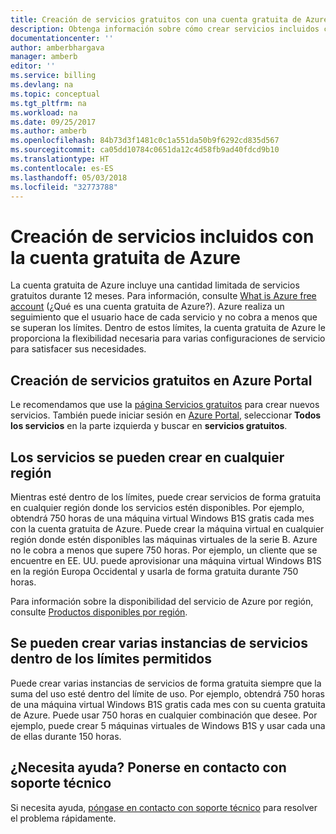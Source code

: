 ```yaml
---
title: Creación de servicios gratuitos con una cuenta gratuita de Azure | Microsoft Docs
description: Obtenga información sobre cómo crear servicios incluidos con la cuenta gratuita de Azure.
documentationcenter: ''
author: amberbhargava
manager: amberb
editor: ''
ms.service: billing
ms.devlang: na
ms.topic: conceptual
ms.tgt_pltfrm: na
ms.workload: na
ms.date: 09/25/2017
ms.author: amberb
ms.openlocfilehash: 84b73d3f1481c0c1a551da50b9f6292cd835d567
ms.sourcegitcommit: ca05dd10784c0651da12c4d58fb9ad40fdcd9b10
ms.translationtype: HT
ms.contentlocale: es-ES
ms.lasthandoff: 05/03/2018
ms.locfileid: "32773788"
---
```

# <a name="create-services-included-with-azure-free-account"></a>Creación de servicios incluidos con la cuenta gratuita de Azure

La cuenta gratuita de Azure incluye una cantidad limitada de servicios gratuitos durante 12 meses. Para información, consulte [What is Azure free account](https://azure.microsoft.com/free/free-account-faq/) (¿Qué es una cuenta gratuita de Azure?). Azure realiza un seguimiento que el usuario hace de cada servicio y no cobra a menos que se superan los límites. Dentro de estos límites, la cuenta gratuita de Azure le proporciona la flexibilidad necesaria para varias configuraciones de servicio para satisfacer sus necesidades. 

## <a name="create-free-services-in-the-azure-portal"></a>Creación de servicios gratuitos en Azure Portal
Le recomendamos que use la [página Servicios gratuitos](https://go.microsoft.com/fwlink/?linkid=859151) para crear nuevos servicios. También puede iniciar sesión en [Azure Portal](http://portal.azure.com), seleccionar **Todos los servicios** en la parte izquierda y buscar en **servicios gratuitos**. 

## <a name="services-can-be-created-in-any-region"></a>Los servicios se pueden crear en cualquier región
Mientras esté dentro de los límites, puede crear servicios de forma gratuita en cualquier región donde los servicios estén disponibles. Por ejemplo, obtendrá 750 horas de una máquina virtual Windows B1S gratis cada mes con la cuenta gratuita de Azure. Puede crear la máquina virtual en cualquier región donde estén disponibles las máquinas virtuales de la serie B. Azure no le cobra a menos que supere 750 horas. Por ejemplo, un cliente que se encuentre en EE. UU. puede aprovisionar una máquina virtual Windows B1S en la región Europa Occidental y usarla de forma gratuita durante 750 horas. 

Para información sobre la disponibilidad del servicio de Azure por región, consulte [Productos disponibles por región](https://azure.microsoft.com/regions/services/).

## <a name="multiple-instances-of-services-can-be-created-within-allowed-limits"></a>Se pueden crear varias instancias de servicios dentro de los límites permitidos
Puede crear varias instancias de servicios de forma gratuita siempre que la suma del uso esté dentro del límite de uso. Por ejemplo, obtendrá 750 horas de una máquina virtual Windows B1S gratis cada mes con su cuenta gratuita de Azure. Puede usar 750 horas en cualquier combinación que desee. Por ejemplo, puede crear 5 máquinas virtuales de Windows B1S y usar cada una de ellas durante 150 horas. 

## <a name="need-help-contact-support"></a>¿Necesita ayuda? Ponerse en contacto con soporte técnico

Si necesita ayuda, [póngase en contacto con soporte técnico](https://portal.azure.com/?#blade/Microsoft_Azure_Support/HelpAndSupportBlade) para resolver el problema rápidamente.
